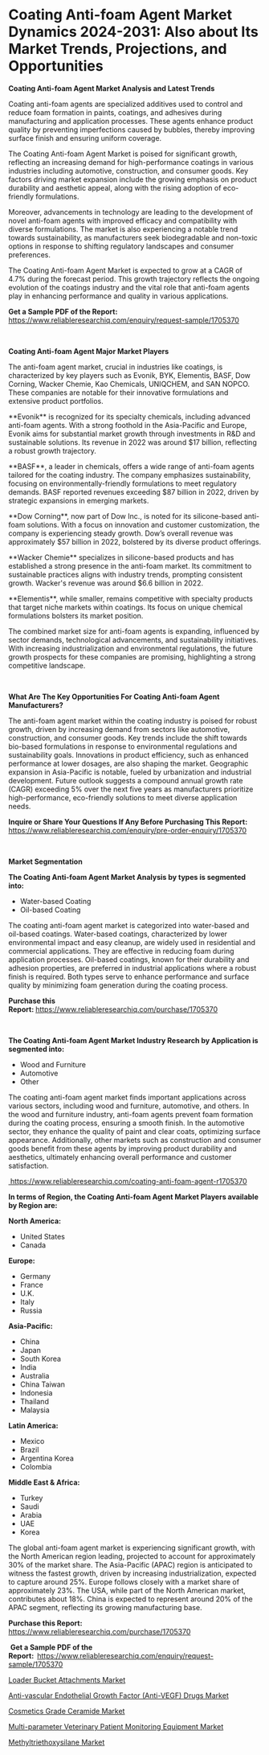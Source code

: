 <p><h1>Coating Anti-foam Agent Market Dynamics 2024-2031: Also about Its Market Trends, Projections, and Opportunities</h1></p><p><strong>Coating Anti-foam Agent Market Analysis and Latest Trends</strong></p>
<p><p>Coating anti-foam agents are specialized additives used to control and reduce foam formation in paints, coatings, and adhesives during manufacturing and application processes. These agents enhance product quality by preventing imperfections caused by bubbles, thereby improving surface finish and ensuring uniform coverage. </p><p>The Coating Anti-foam Agent Market is poised for significant growth, reflecting an increasing demand for high-performance coatings in various industries including automotive, construction, and consumer goods. Key factors driving market expansion include the growing emphasis on product durability and aesthetic appeal, along with the rising adoption of eco-friendly formulations. </p><p>Moreover, advancements in technology are leading to the development of novel anti-foam agents with improved efficacy and compatibility with diverse formulations. The market is also experiencing a notable trend towards sustainability, as manufacturers seek biodegradable and non-toxic options in response to shifting regulatory landscapes and consumer preferences.</p><p>The Coating Anti-foam Agent Market is expected to grow at a CAGR of 4.7% during the forecast period. This growth trajectory reflects the ongoing evolution of the coatings industry and the vital role that anti-foam agents play in enhancing performance and quality in various applications.</p></p>
<p><strong>Get a Sample PDF of the Report:&nbsp;</strong> <a href="https://www.reliableresearchiq.com/enquiry/request-sample/1705370?utm_campaign=1088&utm_medium=2&utm_source=Github&utm_content=ia&utm_term=21102024&utm_id=coating-anti-foam-agent">https://www.reliableresearchiq.com/enquiry/request-sample/1705370</a></p>
<p>&nbsp;</p>
<p><strong>Coating Anti-foam Agent Major Market Players</strong></p>
<p><p>The anti-foam agent market, crucial in industries like coatings, is characterized by key players such as Evonik, BYK, Elementis, BASF, Dow Corning, Wacker Chemie, Kao Chemicals, UNIQCHEM, and SAN NOPCO. These companies are notable for their innovative formulations and extensive product portfolios.</p><p>**Evonik** is recognized for its specialty chemicals, including advanced anti-foam agents. With a strong foothold in the Asia-Pacific and Europe, Evonik aims for substantial market growth through investments in R&D and sustainable solutions. Its revenue in 2022 was around $17 billion, reflecting a robust growth trajectory.</p><p>**BASF**, a leader in chemicals, offers a wide range of anti-foam agents tailored for the coating industry. The company emphasizes sustainability, focusing on environmentally-friendly formulations to meet regulatory demands. BASF reported revenues exceeding $87 billion in 2022, driven by strategic expansions in emerging markets.</p><p>**Dow Corning**, now part of Dow Inc., is noted for its silicone-based anti-foam solutions. With a focus on innovation and customer customization, the company is experiencing steady growth. Dow’s overall revenue was approximately $57 billion in 2022, bolstered by its diverse product offerings.</p><p>**Wacker Chemie** specializes in silicone-based products and has established a strong presence in the anti-foam market. Its commitment to sustainable practices aligns with industry trends, prompting consistent growth. Wacker's revenue was around $6.6 billion in 2022.</p><p>**Elementis**, while smaller, remains competitive with specialty products that target niche markets within coatings. Its focus on unique chemical formulations bolsters its market position. </p><p>The combined market size for anti-foam agents is expanding, influenced by sector demands, technological advancements, and sustainability initiatives. With increasing industrialization and environmental regulations, the future growth prospects for these companies are promising, highlighting a strong competitive landscape.</p></p>
<p>&nbsp;</p>
<p><strong>What Are The Key Opportunities For Coating Anti-foam Agent Manufacturers?</strong></p>
<p><p>The anti-foam agent market within the coating industry is poised for robust growth, driven by increasing demand from sectors like automotive, construction, and consumer goods. Key trends include the shift towards bio-based formulations in response to environmental regulations and sustainability goals. Innovations in product efficiency, such as enhanced performance at lower dosages, are also shaping the market. Geographic expansion in Asia-Pacific is notable, fueled by urbanization and industrial development. Future outlook suggests a compound annual growth rate (CAGR) exceeding 5% over the next five years as manufacturers prioritize high-performance, eco-friendly solutions to meet diverse application needs.</p></p>
<p><strong>Inquire or Share Your Questions If Any Before Purchasing This Report:</strong> <a href="https://www.reliableresearchiq.com/enquiry/pre-order-enquiry/1705370?utm_campaign=1088&utm_medium=2&utm_source=Github&utm_content=ia&utm_term=21102024&utm_id=coating-anti-foam-agent">https://www.reliableresearchiq.com/enquiry/pre-order-enquiry/1705370</a></p>
<p>&nbsp;</p>
<p><strong>Market Segmentation</strong></p>
<p><strong>The Coating Anti-foam Agent Market Analysis by types is segmented into:</strong></p>
<p><ul><li>Water-based Coating</li><li>Oil-based Coating</li></ul></p>
<p><p>The coating anti-foam agent market is categorized into water-based and oil-based coatings. Water-based coatings, characterized by lower environmental impact and easy cleanup, are widely used in residential and commercial applications. They are effective in reducing foam during application processes. Oil-based coatings, known for their durability and adhesion properties, are preferred in industrial applications where a robust finish is required. Both types serve to enhance performance and surface quality by minimizing foam generation during the coating process.</p></p>
<p><strong>Purchase this Report:&nbsp;</strong><a href="https://www.reliableresearchiq.com/purchase/1705370?utm_campaign=1088&utm_medium=2&utm_source=Github&utm_content=ia&utm_term=21102024&utm_id=coating-anti-foam-agent">https://www.reliableresearchiq.com/purchase/1705370</a></p>
<p>&nbsp;</p>
<p><strong>The Coating Anti-foam Agent Market Industry Research by Application is segmented into:</strong></p>
<p><ul><li>Wood and Furniture</li><li>Automotive</li><li>Other</li></ul></p>
<p><p>The coating anti-foam agent market finds important applications across various sectors, including wood and furniture, automotive, and others. In the wood and furniture industry, anti-foam agents prevent foam formation during the coating process, ensuring a smooth finish. In the automotive sector, they enhance the quality of paint and clear coats, optimizing surface appearance. Additionally, other markets such as construction and consumer goods benefit from these agents by improving product durability and aesthetics, ultimately enhancing overall performance and customer satisfaction.</p></p>
<p><a href="https://www.reliableresearchiq.com/coating-anti-foam-agent-r1705370?utm_campaign=1088&utm_medium=2&utm_source=Github&utm_content=ia&utm_term=21102024&utm_id=coating-anti-foam-agent">&nbsp;https://www.reliableresearchiq.com/coating-anti-foam-agent-r1705370</a></p>
<p><strong>In terms of Region, the Coating Anti-foam Agent Market Players available by Region are:</strong></p>
<p>
    <p> <strong> North America: </strong>
        <ul>
            <li>United States</li>
            <li>Canada</li>
        </ul>
        </p> 
    <p> <strong> Europe: </strong>
        <ul>
            <li>Germany</li>
            <li>France</li>
            <li>U.K.</li>
            <li>Italy</li>
            <li>Russia</li>
        </ul>
        </p> 
    <p> <strong> Asia-Pacific: </strong>
        <ul>
            <li>China</li>
            <li>Japan</li>
            <li>South Korea</li>
            <li>India</li>
            <li>Australia</li>
            <li>China Taiwan</li>
            <li>Indonesia</li>
            <li>Thailand</li>
            <li>Malaysia</li>
        </ul>
        </p> 
    <p> <strong> Latin America: </strong>
        <ul>
            <li>Mexico</li>
            <li>Brazil</li>
            <li>Argentina Korea</li>
            <li>Colombia</li>
        </ul>
        </p> 
    <p> <strong> Middle East & Africa: </strong>
        <ul>
            <li>Turkey</li>
            <li>Saudi</li>
            <li>Arabia</li>
            <li>UAE</li>
            <li>Korea</li>
        </ul>
    </p>
    </p>
<p><p>The global anti-foam agent market is experiencing significant growth, with the North American region leading, projected to account for approximately 30% of the market share. The Asia-Pacific (APAC) region is anticipated to witness the fastest growth, driven by increasing industrialization, expected to capture around 25%. Europe follows closely with a market share of approximately 23%. The USA, while part of the North American market, contributes about 18%. China is expected to represent around 20% of the APAC segment, reflecting its growing manufacturing base.</p></p>
<p><strong>Purchase this Report: </strong><a href="https://www.reliableresearchiq.com/purchase/1705370?utm_campaign=1088&utm_medium=2&utm_source=Github&utm_content=ia&utm_term=21102024&utm_id=coating-anti-foam-agent">https://www.reliableresearchiq.com/purchase/1705370</a></p>
<p>&nbsp;<strong>Get a Sample PDF of the Report:&nbsp;&nbsp;</strong><a href="https://www.reliableresearchiq.com/enquiry/request-sample/1705370?utm_campaign=1088&utm_medium=2&utm_source=Github&utm_content=ia&utm_term=21102024&utm_id=coating-anti-foam-agent">https://www.reliableresearchiq.com/enquiry/request-sample/1705370</a></p>
<p><strong></strong></p>
<p><p><a href="https://issuu.com/reportprime-2/docs/loader-bucket-attachments-market-si_a61579faa52dc3?utm_campaign=1088&utm_medium=2&utm_source=Github&utm_content=ia&utm_term=21102024&utm_id=coating-anti-foam-agent">Loader Bucket Attachments Market</a></p><p><a href="https://www.linkedin.com/pulse/key-drivers-anti-vascular-endothelial-growth-factor-anti-vegf-esclc?utm_campaign=1088&utm_medium=2&utm_source=Github&utm_content=ia&utm_term=21102024&utm_id=coating-anti-foam-agent">Anti-vascular Endothelial Growth Factor (Anti-VEGF) Drugs Market</a></p><p><a href="https://github.com/ygfu6u/Market-Research-Report-List-1/blob/main/cosmetics-grade-ceramide-market.md?utm_campaign=1088&utm_medium=2&utm_source=Github&utm_content=ia&utm_term=21102024&utm_id=coating-anti-foam-agent">Cosmetics Grade Ceramide Market</a></p><p><a href="https://www.linkedin.com/pulse/multi-parameter-veterinary-patient-monitoring-equipment-market-fawlf?utm_campaign=1088&utm_medium=2&utm_source=Github&utm_content=ia&utm_term=21102024&utm_id=coating-anti-foam-agent">Multi-parameter Veterinary Patient Monitoring Equipment Market</a></p><p><a href="https://github.com/JubayerMia832/Market-Research-Report-List-1/blob/main/methyltriethoxysilane-market.md?utm_campaign=1088&utm_medium=2&utm_source=Github&utm_content=ia&utm_term=21102024&utm_id=coating-anti-foam-agent">Methyltriethoxysilane Market</a></p></p>